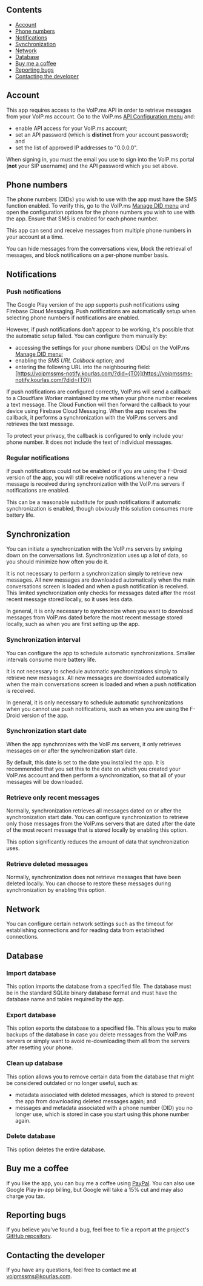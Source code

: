 ## Contents

* [Account](#account)
* [Phone numbers](#phone-numbers)
* [Notifications](#notifications)
* [Synchronization](#synchronization)
* [Network](#network)
* [Database](#database)
* [Buy me a coffee](#buy-me-a-coffee)
* [Reporting bugs](#reporting-bugs)
* [Contacting the developer](#contacting-the-developer)

## Account

This app requires access to the VoIP.ms API in order to retrieve messages from your VoIP.ms account. Go to the VoIP.ms [API Configuration menu](https://www.voip.ms/m/api.php) and:
* enable API access for your VoIP.ms account;
* set an API password (which is **distinct** from your account password); and
* set the list of approved IP addresses to "0.0.0.0".
  
When signing in, you must the email you use to sign into the VoIP.ms portal (**not** your SIP username) and the API password which you set above.

## Phone numbers

The phone numbers (DIDs) you wish to use with the app must have the SMS function enabled. To verify this, go to the VoIP.ms [Manage DID menu](https://voip.ms/m/managedid.php) and open the configuration options for the phone numbers you wish to use with the app. Ensure that SMS is enabled for each phone number.

This app can send and receive messages from multiple phone numbers in your account at a time.

You can hide messages from the conversations view, block the retrieval of messages, and block notifications on a per-phone number basis.

## Notifications

### Push notifications

The Google Play version of the app supports push notifications using Firebase Cloud Messaging. Push notifications are automatically setup when selecting phone numbers if notifications are enabled.

However, if push notifications don't appear to be working, it's possible that the automatic setup failed. You can configure them manually by:
* accessing the settings for your phone numbers (DIDs) on the VoIP.ms [Manage DID menu](https://voip.ms/m/managedid.php);
* enabling the *SMS URL Callback* option; and
* entering the following URL into the neighbouring
  field: [https://voipmssms-notify.kourlas.com/?did={TO}](https://voipmssms-notify.kourlas.com/?did={TO})

If push notifications are configured correctly, VoIP.ms will send a callback to
a Cloudflare Worker maintained by me when your phone number receives a text
message. The Cloud Function will then forward the callback to your device using
Firebase Cloud Messaging. When the app receives the callback, it performs a
synchronization with the VoIP.ms servers and retrieves the text message.

To protect your privacy, the callback is configured to **only** include your
phone number. It does not include the text of individual messages.

### Regular notifications

If push notifications could not be enabled or if you are using the F-Droid version of the app, you will still receive notifications whenever a new message is received during synchronization with the VoIP.ms servers if notifications are enabled. 

This can be a reasonable substitute for push notifications if automatic synchronization is enabled, though obviously this solution consumes more battery life.

## Synchronization

You can initiate a synchronization with the VoIP.ms servers by swiping down on the conversations list. Synchronization uses up a lot of data, so you should minimize how often you do it.

It is not necessary to perform a synchronization simply to retrieve new messages. All new messages are downloaded automatically when the main conversations screen is loaded and when a push notification is received. This limited synchronization only checks for messages dated after the most recent message stored locally, so it uses less data.

In general, it is only necessary to synchronize when you want to download messages from VoIP.ms dated before the most recent message stored locally, such as when you are first setting up the app.

### Synchronization interval

You can configure the app to schedule automatic synchronizations. Smaller intervals consume more battery life.

It is not necessary to schedule automatic synchronizations simply to retrieve new messages. All new messages are downloaded automatically when the main conversations screen is loaded and when a push notification is received.

In general, it is only necessary to schedule automatic synchronizations when you cannot use push notifications, such as when you are using the F-Droid version of the app.

### Synchronization start date

When the app synchronizes with the VoIP.ms servers, it only retrieves messages on or after the synchronization start date.

By default, this date is set to the date you installed the app. It is recommended that you set this to the date on which you created your VoIP.ms account and then perform a synchronization, so that all of your messages will be downloaded.

### Retrieve only recent messages

Normally, synchronization retrieves all messages dated on or after the synchronization start date. You can configure synchronization to retrieve only those messages from the VoIP.ms servers that are dated after the date of the most recent message that is stored locally by enabling this option.

This option significantly reduces the amount of data that synchronization uses.

### Retrieve deleted messages

Normally, synchronization does not retrieve messages that have been deleted locally. You can choose to restore these messages during synchronization by enabling this option.

## Network

You can configure certain network settings such as the timeout for establishing connections and for reading data from established connections.

## Database

### Import database

This option imports the database from a specified file. The database must be in the standard SQLite binary database format and must have the database name and tables required by the app.

### Export database

This option exports the database to a specified file. This allows you to make backups of the database in case you delete messages from the VoIP.ms servers or simply want to avoid re-downloading them all from the servers after resetting your phone.

### Clean up database

This option allows you to remove certain data from the database that might be considered outdated or no longer useful, such as:
* metadata associated with deleted messages, which is stored to prevent the app from downloading deleted messages again; and
* messages and metadata associated with a phone number (DID) you no longer use, which is stored in case you start using this phone number again.

### Delete database

This option deletes the entire database.

## Buy me a coffee

If you like the app, you can buy me a coffee
using [PayPal](https://paypal.me/kourlas). You can also use Google Play in-app
billing, but Google will take a 15% cut and may also charge you tax.

## Reporting bugs

If you believe you've found a bug, feel free to file a report at the project's [GitHub repository](https://github.com/michaelkourlas/voipms-sms-client/issues).

## Contacting the developer

If you have any questions, feel free to contact me
at [voipmssms@kourlas.com](mailto:voipmssms@kourlas.com).
